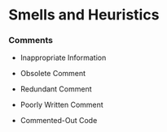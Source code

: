 # Smells and Heuristics

### Comments

- Inappropriate Information

- Obsolete Comment

- Redundant Comment

- Poorly Written Comment

- Commented-Out Code
